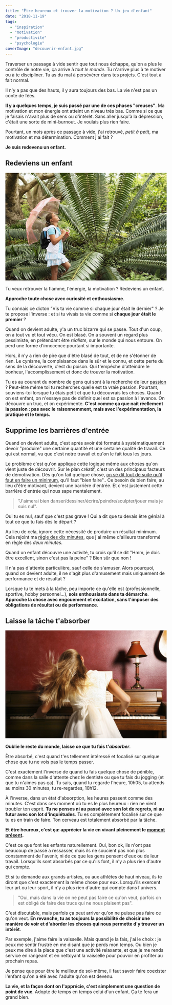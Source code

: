 ```yaml
---
title: "Être heureux et trouver la motivation ? Un jeu d'enfant"
date: "2018-11-19"
tags:
  - "inspiration"
  - "motivation"
  - "productivite"
  - "psychologie"
coverImage: "decouvrir-enfant.jpg"
---
```


Traverser un passage à vide sentir que tout nous échappe, qu'on a plus le contrôle de notre vie, ça arrive à _tout le monde_. Tu n'arrive plus à te motiver ou à te discipliner. Tu as du mal à persévérer dans tes projets. C'est tout à fait normal.

Il n'y a pas que des hauts, il y aura toujours des bas. La vie n'est pas un conte de fées.<!--more-->

**Il y a quelques temps, je suis passé par une de ces phases "creuses"**. Ma motivation et mon énergie ont atteint un niveau très bas. Comme si ce que je faisais n'avait plus de sens ou d'intérêt. Sans aller jusqu'à la dépression, c'était une sorte de mini-burnout. Je voulais plus rien faire.

Pourtant, un mois après ce passage à vide, j'ai retrouvé, _petit à petit_, ma motivation et ma détermination. Comment j'ai fait ?

**Je suis redevenu un enfant.**

## Redeviens un enfant

![](images/penser-enfant.jpg)

Tu veux retrouver la flamme, l'énergie, la motivation ? Redeviens un enfant.

**Approche toute chose avec curiosité et enthousiasme**.

Tu connais ce dicton "Vis ta vie comme si chaque jour était le dernier" ? Je te propose l'inverse : et si tu vivais ta vie comme si **chaque jour était le premier** ?

Quand on devient adulte, y'a un truc bizarre qui se passe. Tout d'un coup, on a tout vu et tout vécu. On est blasé. On a souvent un regard plus pessimiste, en prétendant être _réaliste_, sur le monde qui nous entoure. On perd une forme d'innocence pourtant si importante.

Hors, il n'y a rien de pire que d'être blasé de tout, et de ne s'étonner de rien. Le cynisme, la complaisance dans le sûr et le connu, et cette perte du sens de la découverte, c'est du poison. Qui t'empêche d'atteindre le bonheur, l'accomplissement et donc de trouver la motivation.

Tu es au courant du nombre de gens qui sont à la recherche de leur [passion](https://tobal.fr/comment-trouver-sa-passion/) ? Peut-être même toi tu recherches quelle est ta vraie passion. Pourtant, souviens-toi lorsque tu étais petit et que tu découvrais les choses. Quand on est enfant, on n'essaye pas de définir quel est sa passion à l'avance. On découvre un truc, et on expérimente. **C'est comme ça que nait réellement la passion : pas avec le raisonnemment, mais avec l'expérimentation, la pratique et le temps.**

## Supprime les barrières d'entrée

Quand on devient adulte, c'est après avoir été formaté à systématiquement devoir "produire" une certaine quantité et une certaine qualité de travail. Ce qui est normal, vu que c'est notre travail et qu'on le fait tous les jours.

Le problème c'est qu'on applique cette logique même aux choses qu'on vient juste de découvrir. Sur le plan créatif, c'est un des principaux facteurs de démotivation. Dès qu'on fait quelque chose, [on se dit tout de suite qu'il faut en faire un minimum](https://tobal.fr/tu-veux-devenir-creatif-accepte-la-mediocrite/), qu'il faut "bien faire".. Ce besoin de bien faire, au lieu d'être motivant, devient une barrière d'entrée. Et c'est justement cette barrière d'entrée qui nous sape mentalement.

> "J'aimerai bien danser/dessiner/écrire/peindre/sculpter/jouer mais je suis nul".

Oui tu es nul, sauf que c'est pas grave ! Qui a dit que tu devais être génial à tout ce que tu fais dès le départ ?

Au lieu de cela, ignore cette nécessité de produire un résultat minimum. Cela rejoint ma [règle des dix minutes](https://tobal.fr/blog/la-cle-cest-de-sy-mettre/), que j'ai même d'ailleurs transformé en règle des _deux minutes_.

Quand un enfant découvre une activité, tu crois qu'il se dit "Hmm, je dois être excellent, sinon c'est pas la peine" ? Bien sûr que non !

Il n'a pas d'attente particulière, sauf celle de s'amuser. Alors pourquoi, quand on devient adulte, il ne s'agit plus d'amusement mais uniquement de performance et de résultat ?

Lorsque tu te mets à la tâche, peu importe ce qu'elle est (professionnelle, sportive, hobby personnel...), **sois enthousiaste dans ta démarche**. **Approche la chose avec engouement et excitation, sans t'imposer des obligations de résultat ou de performance**.

## Laisse la tâche t'absorber

![](images/concentre-absorbe.jpg)

**Oublie le reste du monde, laisse ce que tu fais t'_absorber_**.

Être absorbé, c'est quand t'es tellement intéressé et focalisé sur quelque chose que tu ne vois pas le temps passer.

C'est exactement l'inverse de quand tu fais quelque chose de pénible, comme dans la salle d'attente chez le dentiste ou que tu fais du jogging (et que tu n'aimes pas ça). Tu sais, quand tu regarde l'heure, 10h05, tu attends au moins 30 minutes, tu re-regardes, 10h12.

À l'inverse, dans un état d'absorption, les heures passent comme des minutes. C'est dans ces moment où tu es le plus heureux : rien ne vient troubler ton esprit. **Tu ne penses ni au passé avec son lot de regrets, ni au futur avec son lot d'inquiétudes**. Tu es complètement focalisé sur ce que tu es en train de faire. Ton cerveau est totalement absorbé par la tâche.

**Et être heureux, c'est ça: apprécier la vie en vivant pleinement le [moment présent](https://tobal.fr/recommandation-de-livre-le-pouvoir-du-moment-present-par-eckhart-tolle/).**

C'est ce que font les enfants naturellement. Oui, bon ok, ils n'ont pas beaucoup de passé a ressasser, mais ils ne soucient pas non plus constamment de l'avenir, ni de ce que les gens pensent d'eux ou de leur travail. Lorsqu'ils sont absorbés par ce qu'ils font, il n'y a plus rien d'autre qui compte.

Et si tu demande aux grands artistes, ou aux athlètes de haut niveau, ils te diront que c'est exactement la même chose pour eux. Lorsqu'ils exercent leur art ou leur sport, il n'y a plus rien d'autre qui compte dans l'univers.

> "Oui, mais dans la vie on ne peut pas faire ce qu'on veut, parfois on est obligé de faire des trucs qui ne nous plaisent pas".

C'est discutable, mais parfois ça peut arriver qu'on ne puisse pas faire ce qu'on veut. **En revanche, tu as toujours la possibilité de choisir une manière de voir et d'aborder les choses qui nous permette d'y trouver un intérêt**.

Par exemple, j'aime faire la vaisselle. Mais quand je la fais, j'ai le choix : je peux me sentir frustré en me disant que je perds mon temps. Ou bien je peux me dire à la place que c'est une activité relaxante, et que je me rends service en rangeant et en nettoyant la vaisselle pour pouvoir en profiter au prochain repas.

Je pense que pour être le meilleur de soi-même, il faut savoir faire coexister l'enfant qu'on a été avec l'adulte qu'on est devenu.

**La vie, et la façon dont on l'apprécie, c'est simplement une question de point de vue**. Adopte de temps en temps celui d'un enfant. Ça te fera un grand bien.
